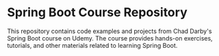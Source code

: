 # Spring Boot Course Repository

This repository contains code examples and projects from Chad Darby's Spring Boot course on Udemy. The course provides hands-on exercises, tutorials, and other materials related to learning Spring Boot.
